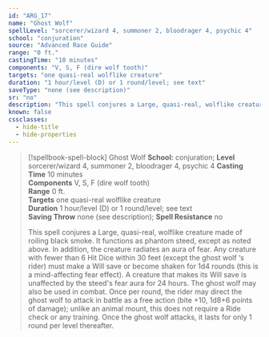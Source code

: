 ```yaml
---
id: "ARG_17"
name: "Ghost Wolf"
spellLevel: "sorcerer/wizard 4, summoner 2, bloodrager 4, psychic 4"
school: "conjuration"
source: "Advanced Race Guide"
range: "0 ft."
castingTime: "10 minutes"
components: "V, S, F (dire wolf tooth)"
targets: "one quasi-real wolflike creature"
duration: "1 hour/level (D) or 1 round/level; see text"
saveType: "none (see description)"
sr: "no"
description: "This spell conjures a Large, quasi-real, wolflike creature made of roiling black smoke. It functions as phantom steed, except as noted above. In addition, the creature radiates an aura of fear. Any creature with fewer than 6 Hit Dice within 30 feet (except the ghost wolf ‘s rider) must make a Will save or become shaken for 1d4 rounds (this is a mind-affecting fear effect). A creature that makes its Will save is unaffected by the steed's fear aura for 24 hours.  The ghost wolf may also be used in combat. Once per round, the rider may direct the ghost wolf to attack in battle as a free action (bite +10, 1d8+6 points of damage); unlike an animal mount, this does not require a Ride check or any training. Once the ghost wolf attacks, it lasts for only 1 round per level thereafter."
known: false
cssclasses:
  - hide-title
  - hide-properties
---
```


> [!spellbook-spell-block] Ghost Wolf
> **School:** conjuration; **Level** sorcerer/wizard 4, summoner 2, bloodrager 4, psychic 4
> **Casting Time** 10 minutes  
> **Components** V, S, F (dire wolf tooth)  
> **Range** 0 ft.  
> **Targets** one quasi-real wolflike creature  
> **Duration** 1 hour/level (D) or 1 round/level; see text  
> **Saving Throw** none (see description); **Spell Resistance** no
> 
> This spell conjures a Large, quasi-real, wolflike creature made of roiling black smoke. It functions as phantom steed, except as noted above. In addition, the creature radiates an aura of fear. Any creature with fewer than 6 Hit Dice within 30 feet (except the ghost wolf ‘s rider) must make a Will save or become shaken for 1d4 rounds (this is a mind-affecting fear effect). A creature that makes its Will save is unaffected by the steed's fear aura for 24 hours.  The ghost wolf may also be used in combat. Once per round, the rider may direct the ghost wolf to attack in battle as a free action (bite +10, 1d8+6 points of damage); unlike an animal mount, this does not require a Ride check or any training. Once the ghost wolf attacks, it lasts for only 1 round per level thereafter.